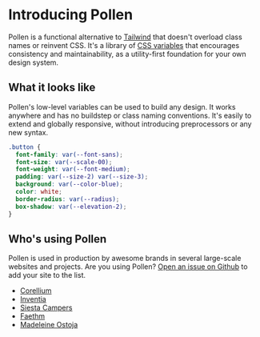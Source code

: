 # Introducing Pollen

Pollen is a functional alternative to [Tailwind](https://tailwindcss.com) that doesn't overload class names or reinvent CSS. It's a library of [CSS variables](https://developer.mozilla.org/en-US/docs/Web/CSS/--\*) that encourages consistency and maintainability, as a utility-first foundation for your own design system.

## What it looks like

Pollen's low-level variables can be used to build any design. It works anywhere and has no buildstep or class naming conventions. It's easily to extend and globally responsive, without introducing preprocessors or any new syntax.

```css
.button {
  font-family: var(--font-sans);
  font-size: var(--scale-00);
  font-weight: var(--font-medium);
  padding: var(--size-2) var(--size-3);
  background: var(--color-blue);
  color: white;
  border-radius: var(--radius);
  box-shadow: var(--elevation-2);
}
```

## Who's using Pollen

Pollen is used in production by awesome brands in several large-scale websites and projects. Are you using Pollen? [Open an issue on Github](https://github.com/peppercornstudio/pollen/issues/new) to add your site to the list.

* [Corellium](https://www.corellium.com)
* [Inventia](https://inventia.life)
* [Siesta Campers](https://www.siestacampers.com)
* [Faethm](https://faethm.ai)
* [Madeleine Ostoja](https://madeleineostoja.com)
